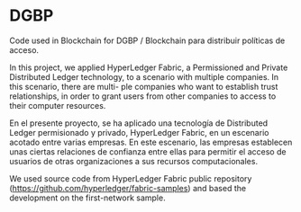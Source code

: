 # DGBP

Code used in Blockchain for DGBP / Blockchain para distribuir políticas de acceso.

In this project, we applied HyperLedger Fabric, a Permissioned and Private Distributed
Ledger technology, to a scenario with multiple companies. In this scenario, there are multi-
ple companies who want to establish trust relationships, in order to grant users from other
companies to access to their computer resources.

En el presente proyecto, se ha aplicado una tecnologı́a de Distributed Ledger permisionado y
privado, HyperLedger Fabric, en un escenario acotado entre varias empresas. En este escenario,
las empresas establecen unas ciertas relaciones de confianza entre ellas para permitir el acceso
de usuarios de otras organizaciones a sus recursos computacionales.

We used source code from HyperLedger Fabric public repository (https://github.com/hyperledger/fabric-samples) and based the development on the first-network sample.  
